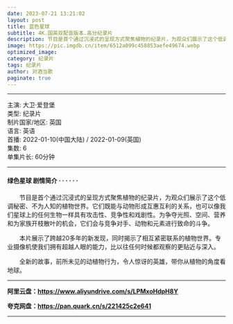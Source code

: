 ```yaml
---
date: 2023-07-21 13:21:02
layout: post
title: 蓝色星球
subtitle: 4K.国英双配音版本.高分纪录片
description: 节目是首个通过沉浸式的呈现方式聚焦植物的纪录片，为观众们展示了这个低调秘密、不为人知的植物世界。它们既能与动物形成互惠互利的关系，也可以像我们星球上的任何生物一样具有攻击性、竞争性和戏剧性...
image: https://pic.imgdb.cn/item/6512a099c458853aefe49674.webp
optimized_image: 
category: 纪录片
tags: 纪录片
author: 对酒当歌
paginate: true
---
```


---

主演: 大卫·爱登堡  
类型: 纪录片  
制片国家/地区: 英国  
语言: 英语  
首播: 2022-01-10(中国大陆) / 2022-01-09(英国)  
集数: 6  
单集片长: 60分钟  

---

#### 绿色星球 剧情简介 · · · · · ·

　　节目是首个通过沉浸式的呈现方式聚焦植物的纪录片，为观众们展示了这个低调秘密、不为人知的植物世界。它们既能与动物形成互惠互利的关系，也可以像我们星球上的任何生物一样具有攻击性、竞争性和戏剧性。为争夺光照、空间、营养和为家族开枝散叶的机会，它们会与竞争对手、动物和元素进行致命的斗争。

　　本片展示了跨越20多年的新发现，同时揭示了相互紧密联系的植物世界。专业摄像机使我们拥有超越人眼的能力，比以往任何时候都观察的更贴近与深入。

　　全新的故事，前所未见的动植物行为，令人惊讶的英雄，带你从植物的角度看地球。

---

**阿里云盘：<https://www.aliyundrive.com/s/LPMxoHdpH8Y>**

**夸克网盘：<https://pan.quark.cn/s/221425c2e641>**

---
